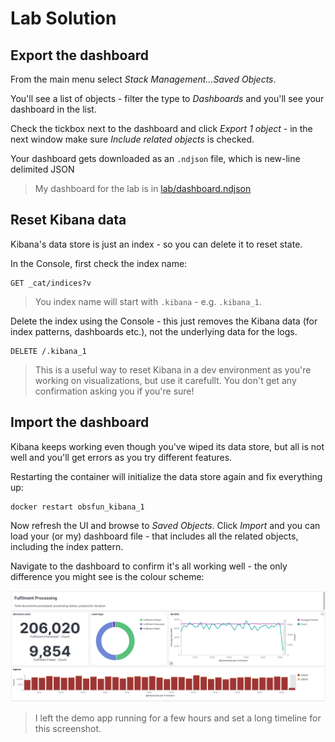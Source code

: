 # Lab Solution

## Export the dashboard

From the main menu select _Stack Management...Saved Objects_. 

You'll see a list of objects - filter the type to _Dashboards_ and you'll see your dashboard in the list.

Check the tickbox next to the dashboard and click _Export 1 object_ - in the next window make sure _Include related objects_ is checked.

Your dashboard gets downloaded as an `.ndjson` file, which is new-line delimited JSON

> My dashboard for the lab is in [lab/dashboard.ndjson](./lab/dashboard.ndjson)


## Reset Kibana data

Kibana's data store is just an index - so you can delete it to reset state.

In the Console, first check the index name:

```
GET _cat/indices?v
```

> You index name will start with `.kibana` - e.g. `.kibana_1`.

Delete the index using the Console - this just removes the Kibana data (for index patterns, dashboards etc.), not the underlying data for the logs.

```
DELETE /.kibana_1
```

> This is a useful way to reset Kibana in a dev environment as you're working on visualizations, but use it carefullt. You don't get any confirmation asking you if you're sure!

## Import the dashboard

Kibana keeps working even though you've wiped its data store, but all is not well and you'll get errors as you try different features. 

Restarting the container will initialize the data store again and fix everything up:

```
docker restart obsfun_kibana_1
```

Now refresh the UI and browse to _Saved Objects_. Click _Import_ and you can load your (or my) dashboard file - that includes all the related objects, including the index pattern.

Navigate to the dashboard to confirm it's all working well - the only difference you might see is the colour scheme:

![](../../img/kibana-dashboard-lab-imported.png)

> I left the demo app running for a few hours and set a long timeline for this screenshot.